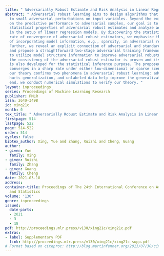 ```yaml
---
title: " Adversarially Robust Estimate and Risk Analysis in Linear Regression "
abstract: " Adversarial robust learning aims to design algorithms that are robust
  to small adversarial perturbations on input variables. Beyond the existing studies
  on the predictive performance to adversarial samples, our goal is to understand
  statistical properties of adversarial robust estimates and analyze adversarial risk
  in the setup of linear regression models. By discovering the statistical minimax
  rate of convergence of adversarial robust estimators, we emphasize the importance
  of incorporating model information, e.g., sparsity, in adversarial robust learning.
  Further, we reveal an explicit connection of adversarial and standard estimates,
  and propose a straightforward two-stage adversarial training framework, which facilitates
  to utilize model structure information to improve adversarial robustness. In theory,
  the consistency of the adversarial robust estimator is proven and its Bahadur representation
  is also developed for the statistical inference purpose. The proposed estimator
  converges in a sharp rate under either low-dimensional or sparse scenario. Moreover,
  our theory confirms two phenomena in adversarial robust learning: adversarial robustness
  hurts generalization, and unlabeled data help improve the generalization. In the
  end, we conduct numerical simulations to verify our theory. "
layout: inproceedings
series: Proceedings of Machine Learning Research
publisher: PMLR
issn: 2640-3498
id: xing21c
month: 0
tex_title: " Adversarially Robust Estimate and Risk Analysis in Linear Regression "
firstpage: 514
lastpage: 522
page: 514-522
order: 514
cycles: false
bibtex_author: Xing, Yue and Zhang, Ruizhi and Cheng, Guang
author:
- given: Yue
  family: Xing
- given: Ruizhi
  family: Zhang
- given: Guang
  family: Cheng
date: 2021-03-18
address:
container-title: Proceedings of The 24th International Conference on Artificial Intelligence
  and Statistics
volume: '130'
genre: inproceedings
issued:
  date-parts:
  - 2021
  - 3
  - 18
pdf: http://proceedings.mlr.press/v130/xing21c/xing21c.pdf
extras:
- label: Supplementary PDF
  link: http://proceedings.mlr.press/v130/xing21c/xing21c-supp.pdf
# Format based on citeproc: http://blog.martinfenner.org/2013/07/30/citeproc-yaml-for-bibliographies/
---
```

